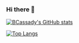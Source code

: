 ### Hi there 👋

[![BCassady's GitHub stats](https://github-readme-stats.vercel.app/api?username=BCassady&count_private=true&show_icons=true&theme=dark&hide=issues,contribs)](https://github.com/anuraghazra/github-readme-stats)

[![Top Langs](https://github-readme-stats.vercel.app/api/top-langs/?username=BCassady&layout=compact&theme=dark)](https://github.com/anuraghazra/github-readme-stats)
